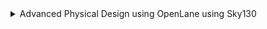 <details>
<summary>Advanced Physical Design using OpenLane using Sky130</summary>
  
  <details>
<summary> DAY 1: Introduction to open-source EDA, OpenLANE and Sky130 PDK </summary>


### Synthesis in OPENLANE
```c
cd Desktop/work/tools/openlane_working_dir/openlane
docker
./flow.tcl -interactive
package require openlane 0.9
prep -design picorv32a
run_synthesis
```
![Screenshot from 2024-11-12 18-03-29](https://github.com/user-attachments/assets/1d0e95a2-fb72-4542-b048-75742db9dded)

### For Netlist:

```
cd designs/picorv32a/runs/09-11_06-33/results/synthesis/
gedit picorv32a.synthesis.v
```
![Screenshot from 2024-11-12 18-45-02](https://github.com/user-attachments/assets/c3d8f2cf-78a4-496a-88e2-402fba71e741)


![Screenshot from 2024-11-12 18-43-21](https://github.com/user-attachments/assets/f459ce1f-d2a6-4ea4-85e0-2d9a3ae599f9)

### FOR YOSYS:
```c
cd ../..
cd reports/synthesis
gedit 1-yosys_4.stat.rpt
```
![Screenshot from 2024-11-12 18-58-40](https://github.com/user-attachments/assets/99fc8587-f33e-4a1e-bde0-01579e4ba476)

![Screenshot from 2024-11-12 19-00-15](https://github.com/user-attachments/assets/690992f5-6df3-466a-8b7a-7de4491964ec)

</details>

<details> 
<summary> Day-2: Good floorplan vs bad floorplan and introduction to library cells</summary>

## Floor Planning using OPENLANE:

```c
cd Desktop/work/tools/openlane_working_dir/openlane
docker
./flow.tcl -interactive
package require openlane 0.9
prep -design picorv32a
run_synthesis
run_floorplan
```
![Screenshot from 2024-11-12 19-11-30](https://github.com/user-attachments/assets/c8f89a3e-a402-45c5-8846-d94940d50095)

![Screenshot from 2024-11-12 19-12-08](https://github.com/user-attachments/assets/95ea073d-b14e-4de2-a99d-e34ed77f7ad2)

Now, run the below commands in a new terminal:
```c

cd Desktop/work/tools/openlane_working_dir/openlane/designs/picorv32a/runs/09-11_07-10/results/floorplan
gedit picorv32a.floorplan.def
```
![Screenshot from 2024-11-12 19-20-22](https://github.com/user-attachments/assets/d0a212eb-8ab1-480a-be91-df2fd7bc2e0d)

![Screenshot from 2024-11-12 19-30-34](https://github.com/user-attachments/assets/ddd92519-d776-4ada-90b2-896b1f420fd2)

### Equidistant placement of ports

![Screenshot from 2024-11-12 21-48-18](https://github.com/user-attachments/assets/f9eb5a92-de20-40d9-925d-64644ed61630)


### Decap Cells and Tap Cells

![Screenshot from 2024-11-12 20-18-52](https://github.com/user-attachments/assets/cf6da022-82d8-46a4-a663-1b830cd78c53)

### Unplaces standard cells at origin:

![Screenshot from 2024-11-12 20-20-25](https://github.com/user-attachments/assets/77150f63-263c-4e27-956c-2d17dbed945c)

### Command to run placement:
```c
run_placement
```
![Screenshot from 2024-11-12 20-26-16](https://github.com/user-attachments/assets/753988e6-c7f7-4e54-bb84-7806b070d565)


To view the placement in magic:
```c
cd Desktop/work/tools/openlane_working_dir/openlane/designs/picorv32a/runs/17-03_12-06/results/placement/
magic -T /home/vsduser/Desktop/work/tools/openlane_working_dir/pdks/sky130A/libs.tech/magic/sky130A.tech lef read ../../tmp/merged.lef def read picorv32a.placement.def &
```
![Screenshot from 2024-11-12 20-29-01](https://github.com/user-attachments/assets/433596e9-b01d-4d39-88a1-3407290fa635)


![Screenshot from 2024-11-12 20-30-36](https://github.com/user-attachments/assets/878895ba-ffc6-47e1-a069-5a9460a6a2fe)

Commands to exit from current run
```c
exit # Exit from OpenLANE flow
exit # Exit from OpenLANE flow docker sub-system
```
## Cell Design and Characterization Flow
A library contains information about each cell, encompassing different sizes, functionalities, and threshold voltages. Below are the steps involved in a standard cell design flow.

### Inputs
PDKs (Process Design Kits): Includes DRC & LVS (Design Rule Checks & Layout Versus Schematic), SPICE Models, library data, and user-defined specifications.

### Design Steps

* 1.Circuit Design
* 2.Layout Design: Employ techniques such as Euler's path and stick diagrams.
* 3.Parasitic Extraction
* 4.Characterization: Evaluate timing, noise, and power.

### Outputs

* 1.CDL (Circuit Description Language)
* 2.LEF (Library Exchange Format)
* 3.GDSII (for layout)
* 4.Extracted SPICE netlist (.cir)
* 5.Timing, noise, and power .lib files

## Standard Cell Characterization Flow

The following steps are typical in standard cell characterization:

1.Load Models and Technology Files

2.Read the Extracted SPICE Netlist

3.Identify Cell Behavior

4.Load Subcircuits

5.Connect Power Sources

6.Apply Stimuli to Characterization Setup

7.Provide Necessary Output Capacitance Loads

8.Add Required Simulation Commands

These steps are compiled into a configuration file and input into a characterization tool, such as GUNA, which then generates timing, noise, and power models. These .lib files are categorized based on their characterization type: timing, power, or noise.

### Timing parameters

Timing definition	Value

![Screenshot 2024-11-12 215721](https://github.com/user-attachments/assets/a6becace-ce2b-4650-adf7-96fcfe38bf39)

### Propagation Delay: 
It refers to the time it takes for a change in an input signal to reach 50% of its final value to produce a corresponding change in the output signal to reach 50% of its final value of a digital circuit.
```c
rise delay =  time(out_fall_thr) - time(in_rise_thr)
```
### Transistion time: 
The time it takes the signal to move between states is the transition time , where the time is measured between 10% and 90% or 20% to 80% of the signal levels.
```c
Fall transition time: time(slew_high_fall_thr) - time(slew_low_fall_thr)
Rise transition time: time(slew_high_rise_thr) - time(slew_low_rise_thr)
```
</details>

<details>

  <summary>Day 3: Design library cell using Magic Layout and ngspice characterization</summary>

  ## Spice Deck:

![image](https://github.com/user-attachments/assets/f884a747-3092-4267-a168-ba6ae190f585)

![image](https://github.com/user-attachments/assets/4293e213-2516-4a91-ab2f-e9835b3ee896)

### 1. Clone custom inverter standard cell design from github repository

Pate the foloowing command in terminal:

```c
cd Desktop/work/tools/openlane_working_dir/openlane
git clone https://github.com/nickson-jose/vsdstdcelldesign
cd vsdstdcelldesign
cp /home/vsduser/Desktop/work/tools/openlane_working_dir/pdks/sky130A/libs.tech/magic/sky130A.tech .
ls
magic -T sky130A.tech sky130_inv.mag &

```
Screenshot of the command run:

![Screenshot from 2024-11-12 22-57-47](https://github.com/user-attachments/assets/e11f613b-761d-4193-bc15-99644c6abbea)

### 2. Load the custom inverter layout in magic and explore.
Screenshot of custom inverter layout in magic

![Screenshot from 2024-11-12 22-59-53](https://github.com/user-attachments/assets/6e46f5ed-d585-40d6-bfe5-2b589c0f36d3)

NMOS and PMOS identified

![Screenshot from 2024-11-12 23-11-06](https://github.com/user-attachments/assets/6d7c9bf9-ccc1-447a-a9c1-2bcddc329e7b)

Output Y connectivity to PMOS and NMOS drain verified

![Screenshot from 2024-11-12 23-14-48](https://github.com/user-attachments/assets/0c4e21fc-1c95-49bb-a7a1-453d3415bacb)

PMOS source connectivity to VDD (here VPWR) verified

![Screenshot from 2024-11-12 23-15-32](https://github.com/user-attachments/assets/8b206dbb-0292-497b-a5b3-fc93d3086f25)

NMOS source connectivity to VSS (here VGND) verified

![Screenshot from 2024-11-12 23-16-17](https://github.com/user-attachments/assets/aed1dd7f-6245-40c9-bec6-2b8154763821)

Deleting necessary layout part to see DRC error


![image](https://github.com/user-attachments/assets/ae9a7a73-89e1-4d0b-a7dd-67ae285d79ae)

### 3. Spice extraction of inverter in magic.

Commands for spice extraction of the custom inverter layout to be used in tkcon window of magic

# Check current directory
pwd

# Extraction command to extract to .ext format
extract all

# Before converting ext to spice this command enable the parasitic extraction also
ext2spice cthresh 0 rthresh 0

# Converting to ext to spice
ext2spice

Screenshot of tkcon window after running above commands

![Screenshot from 2024-11-13 00-16-49](https://github.com/user-attachments/assets/f5a75e91-c204-4fdf-bf7e-4334cb60ec33)

Screenshot of created spice file

![Screenshot from 2024-11-13 00-20-44](https://github.com/user-attachments/assets/9b9ac2ad-40bc-40d0-a1bb-4b116dfdbdd9)

### 4. Editing the spice model file for analysis through simulation.

Measuring unit distance in layout grid
![Screenshot from 2024-11-13 00-23-48](https://github.com/user-attachments/assets/1c9cc0e8-9702-4a5f-a44f-78f31d39a231)

Final edited spice file ready for ngspice simulation

![Screenshot from 2024-11-13 00-29-54](https://github.com/user-attachments/assets/1096d186-9cc2-4570-9015-6f9a09006163)

### 5. Post-layout ngspice simulations.

Commands for ngspice simulation

```c
ngspice sky130_inv.spice
plot y vs time a
```
Screenshots of ngspice run
![Screenshot from 2024-11-13 00-33-18](https://github.com/user-attachments/assets/bd1b583f-5c2c-4c0a-9072-7ff84b155d4d)

![Screenshot from 2024-11-13 00-33-38](https://github.com/user-attachments/assets/85c5f490-6afd-49c6-afc6-490526c9f7a8)

Screenshot of generated plot

![Screenshot from 2024-11-13 00-37-03](https://github.com/user-attachments/assets/96377829-f77a-44db-8824-49279c16bf92)


* Rise Transition time Calculation

Rise transition time = time taken to output to rise from 80% - Time taken for output to rise to 20%
             20% oF output = 660mv
             80% of output = 2.64v
             

20% Screenshots

![Screenshot from 2024-11-13 01-04-12](https://github.com/user-attachments/assets/e14fef90-602d-4a9b-b9d2-75cf8fe18014)

![Screenshot from 2024-11-13 01-05-16](https://github.com/user-attachments/assets/fecd3344-94d9-461d-b44c-dc17a4ff818d)

80% ScreenShots

![Screenshot from 2024-11-13 01-07-29](https://github.com/user-attachments/assets/ae9e816d-de66-4ef4-be81-5fe8119e45bf)

![Screenshot from 2024-11-13 01-07-15](https://github.com/user-attachments/assets/b221c712-17d3-4879-93b2-9c49ab70b55f)

Rise Transition Time = 2.2424-2.1819 = 0.0605 = 60.6 ps

### Fall Transition time Calculation

20% of Screenshots:

![Screenshot from 2024-11-13 01-16-52](https://github.com/user-attachments/assets/676cfc41-8fa1-4769-98eb-8093171d96ce)

80% Screenshots:

![Screenshot from 2024-11-13 01-19-24](https://github.com/user-attachments/assets/ef2ee5e3-e7d3-4edd-b09e-6f570fe41769)

                          Fall Transition Time= 4.09439 - 4.0505
                                             = 0.04389
                                             = 43.89 ps
 
 ### Rise Cell Delay Calculation:
        Difference in time(50% output rise) to time(50% input fall)

  50% Screenshots:

  ![Screenshot from 2024-11-13 01-26-55](https://github.com/user-attachments/assets/c3eb573d-1e64-401b-a455-8538f5ca6a53)

![Screenshot from 2024-11-13 01-28-52](https://github.com/user-attachments/assets/2dca6696-54db-47a9-a166-2da709296155)

                             Rise Cell Delay =  2.20722 - 2.1501
                                            =   0.05712
                                            = 57.12 ps

### Fall Cell dealay Claclulation:

    Difference in time(50% output fall) to time(50% input rise)

    50% Snapshot:

![Screenshot from 2024-11-13 02-28-52](https://github.com/user-attachments/assets/07c4a691-c8a4-45f9-921a-11325eb0e43f)

                        Fall Cell DElay = 4.069 - 4.05
                                        = 0.019
                                        = 19 ps

## 6. Find problem in the DRC section of the old magic tech file for the skywater process and fix them.

Commands to download and view the corrupted skywater process magic tech file and associated files to perform drc corrections:
```
cd
wget http://opencircuitdesign.com/open_pdks/archive/drc_tests.tgz
tar xfz drc_tests.tgz
cd drc_tests
ls -al
gvim .magicrc
magic -d XR &
```
Snapshot of the command run on terminal:

![Screenshot from 2024-11-13 02-35-04](https://github.com/user-attachments/assets/4b8d1e03-c0dd-4f46-9194-434b64c4134d)


Screenshot of .magicrc file

![Screenshot from 2024-11-13 02-35-42](https://github.com/user-attachments/assets/a3f0dd28-368c-43dc-af8c-0aaca1a70306)

![Screenshot from 2024-11-13 02-39-36](https://github.com/user-attachments/assets/97912a85-d6c0-4393-8cad-9e65944c101d)

![Screenshot from 2024-11-13 02-40-58](https://github.com/user-attachments/assets/a4a9883b-a82b-465a-995e-1f985f96bc08)

New commands inserted in sky130A.tech file to update drc

![Screenshot from 2024-11-13 02-50-32](https://github.com/user-attachments/assets/9bc6060e-648d-4e29-bffe-6ddf010fb319)

![Screenshot from 2024-11-13 02-53-32](https://github.com/user-attachments/assets/479ce1c0-055a-4777-8e82-c543e82dfa0b)

Screenshot of magic window with rule implemented










</details>

</details>

